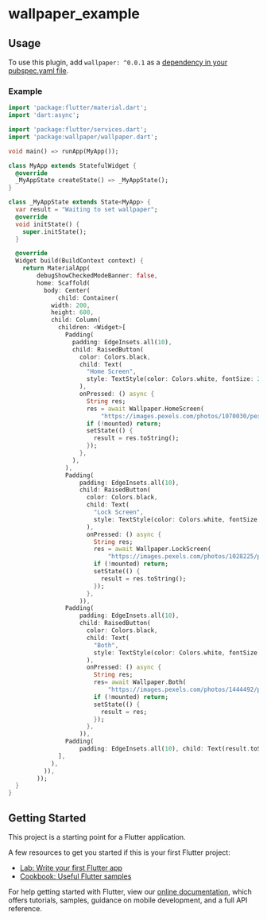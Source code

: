 # wallpaper_example
## Usage
To use this plugin, add `wallpaper: ^0.0.1` as a [dependency in your pubspec.yaml file](https://flutter.io/platform-plugins/).

### Example

``` dart
import 'package:flutter/material.dart';
import 'dart:async';

import 'package:flutter/services.dart';
import 'package:wallpaper/wallpaper.dart';

void main() => runApp(MyApp());

class MyApp extends StatefulWidget {
  @override
  _MyAppState createState() => _MyAppState();
}

class _MyAppState extends State<MyApp> {
  var result = "Waiting to set wallpaper";
  @override
  void initState() {
    super.initState();
  }

  @override
  Widget build(BuildContext context) {
    return MaterialApp(
        debugShowCheckedModeBanner: false,
        home: Scaffold(
          body: Center(
              child: Container(
            width: 200,
            height: 600,
            child: Column(
              children: <Widget>[
                Padding(
                  padding: EdgeInsets.all(10),
                  child: RaisedButton(
                    color: Colors.black,
                    child: Text(
                      "Home Screen",
                      style: TextStyle(color: Colors.white, fontSize: 20),
                    ),
                    onPressed: () async {
                      String res;
                      res = await Wallpaper.HomeScreen(
                          "https://images.pexels.com/photos/1070030/pexels-photo-1070030.jpeg?auto=compress&cs=tinysrgb&dpr=1&w=500");
                      if (!mounted) return;
                      setState(() {
                        result = res.toString();
                      });
                    },
                  ),
                ),
                Padding(
                    padding: EdgeInsets.all(10),
                    child: RaisedButton(
                      color: Colors.black,
                      child: Text(
                        "Lock Screen",
                        style: TextStyle(color: Colors.white, fontSize: 20),
                      ),
                      onPressed: () async {
                        String res;
                        res = await Wallpaper.LockScreen(
                            "https://images.pexels.com/photos/1028225/pexels-photo-1028225.jpeg?auto=compress&cs=tinysrgb&dpr=1&w=500");
                        if (!mounted) return;
                        setState(() {
                          result = res.toString();
                        });
                      },
                    )),
                Padding(
                    padding: EdgeInsets.all(10),
                    child: RaisedButton(
                      color: Colors.black,
                      child: Text(
                        "Both",
                        style: TextStyle(color: Colors.white, fontSize: 20),
                      ),
                      onPressed: () async {
                        String res;
                        res= await Wallpaper.Both(
                            "https://images.pexels.com/photos/1444492/pexels-photo-1444492.jpeg?auto=compress&cs=tinysrgb&dpr=1&w=500");
                        if (!mounted) return;
                        setState(() {
                          result = res;
                        });
                      },
                    )),
                Padding(
                    padding: EdgeInsets.all(10), child: Text(result.toString()))
              ],
            ),
          )),
        ));
  }
}
```



## Getting Started


This project is a starting point for a Flutter application.

A few resources to get you started if this is your first Flutter project:

- [Lab: Write your first Flutter app](https://flutter.io/docs/get-started/codelab)
- [Cookbook: Useful Flutter samples](https://flutter.io/docs/cookbook)

For help getting started with Flutter, view our 
[online documentation](https://flutter.io/docs), which offers tutorials, 
samples, guidance on mobile development, and a full API reference.
